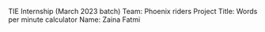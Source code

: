 TIE Internship (March 2023 batch)
Team: Phoenix riders
Project Title: Words per minute calculator
Name: Zaina Fatmi

